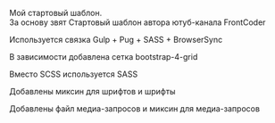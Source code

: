 Мой стартовый шаблон.  
За основу звят Стартовый шаблон автора ютуб-канала FrontCoder

Используется связка Gulp + Pug + SАSS + BrowserSync

В зависимости добавлена сетка bootstrap-4-grid

Вместо SCSS используется SASS

Добавлены миксин для шрифтов и шрифты

Добавлены файл медиа-запросов и миксин для медиа-запросов